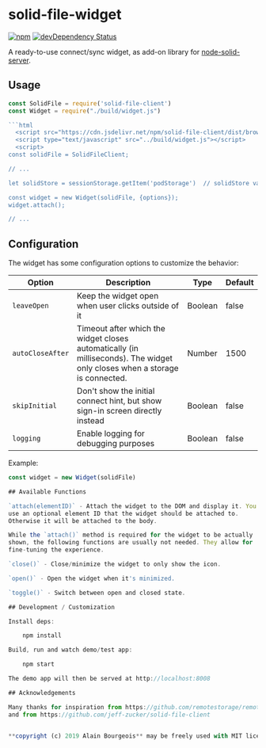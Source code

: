 # solid-file-widget

[![npm](https://img.shields.io/npm/v/remotestorage-widget.svg)](https://www.npmjs.com/package/remotestorage-widget)
[![devDependency Status](http://img.shields.io/david/dev/remotestorage/remotestorage-widget.svg?style=flat)](https://david-dm.org/remotestorage/remotestorage-widget#info=devDependencies)

A ready-to-use connect/sync widget, as add-on library for
[node-solid-server](https://github.com/solid/node-solid-server).

## Usage

```js
const SolidFile = require('solid-file-client')
const Widget = require("./build/widget.js")

```html
  <script src="https://cdn.jsdelivr.net/npm/solid-file-client/dist/browser/solid-file-client.bundle.js"></script>
  <script type="text/javascript" src="../build/widget.js"></script>
  <script>
const solidFile = SolidFileClient;

// ...

let solidStore = sessionStorage.getItem('podStorage')  // solidStore value is : 'null' if disconnected or  'https://<podName>'

const widget = new Widget(solidFile, {options});
widget.attach();

// ...
```

## Configuration

The widget has some configuration options to customize the behavior:

| Option | Description | Type | Default |
|---|---|---|---|
| `leaveOpen` | Keep the widget open when user clicks outside of it | Boolean | false |
| `autoCloseAfter` | Timeout after which the widget closes automatically (in milliseconds). The widget only closes when a storage is connected. | Number | 1500 |
| `skipInitial` | Don't show the initial connect hint, but show sign-in screen directly instead | Boolean | false |
| `logging` | Enable logging for debugging purposes | Boolean | false |

Example:

```js
const widget = new Widget(solidFile)

## Available Functions

`attach(elementID)` - Attach the widget to the DOM and display it. You can
use an optional element ID that the widget should be attached to.
Otherwise it will be attached to the body.

While the `attach()` method is required for the widget to be actually
shown, the following functions are usually not needed. They allow for
fine-tuning the experience.

`close()` - Close/minimize the widget to only show the icon.

`open()` - Open the widget when it's minimized.

`toggle()` - Switch between open and closed state.

## Development / Customization

Install deps:

    npm install

Build, run and watch demo/test app:

    npm start

The demo app will then be served at http://localhost:8008

## Acknowledgements

Many thanks for inspiration from https://github.com/remotestorage/remotestorage-widget
and from https://github.com/jeff-zucker/solid-file-client
 

**copyright (c) 2019 Alain Bourgeois** may be freely used with MIT license

